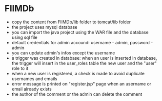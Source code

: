 # FIIMDb

- copy the content from FIIMDb/lib folder to tomcat/lib folder
- the project uses mysql database
- you can import the java project using the WAR file and the database
   using sql file
- default credentials for admin accound: username - admin, password - admin
- you can update admin's infos except the username
- a trigger was created in database: when an user is inserted in
   database, the trigger will insert in the user_roles table the 
   new user and the "user" role to it
- when a new user is registered, a check is made to avoid duplicate
  usernames and emails
- error message is printed on "register.jsp" page when an username or 
  email already exists
- the author of the comment or the admin can delete the comment
